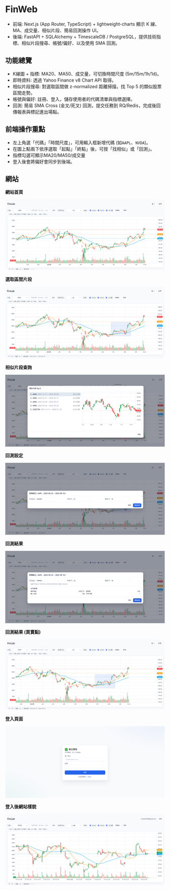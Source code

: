 # FinWeb

- 前端: Next.js (App Router, TypeScript) + lightweight-charts 顯示 K 線、MA、成交量、相似片段、簡易回測操作 UI。
- 後端: FastAPI + SQLAlchemy + TimescaleDB / PostgreSQL，提供技術指標、相似片段搜尋、帳號/偏好、以及使用 SMA 回測。

## 功能總覽
- K線圖 + 指標: MA20、MA50、成交量，可切換時間尺度 (5m/15m/1h/1d)。
- 即時資料: 透過 Yahoo Finance v8 Chart API 取得。
- 相似片段搜尋: 對選取區間做 z-normalized 距離掃描，找 Top 5 的類似股票區間走勢。
- 帳號與偏好: 註冊、登入，儲存使用者的代碼清單與指標選擇。
- 回測: 簡易 SMA Cross (金叉/死叉) 回測，提交任務到 RQ/Redis，完成後回傳報表與標記進出場點。

## 前端操作重點
- 左上角選「代碼」「時間尺度」，可用輸入框新增代碼 (如`AAPL`、`NVDA`)。
- 在圖上點兩下依序選取「起點」「終點」後，可按「找相似」或「回測」。
- 指標勾選可顯示MA20/MA50/成交量
- 登入後會將偏好會同步到後端。

## 網站


**網站首頁**

![1](image/1.png)

**選取區間片段**

![2](image/2.png)

**相似片段查詢**

![3](image/3.png)

**回測設定**

![4](image/4.png)

**回測結果**

![5](image/5.png)

**回測結果 (買賣點)**

![6](image/6.png)

**登入頁面**

![7](image/7.png)

**登入後網站樣貌**

![8](image/8.png)

